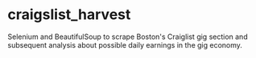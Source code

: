 # craigslist_harvest
Selenium and BeautifulSoup to scrape Boston's Craiglist gig section and subsequent analysis about possible daily earnings in the gig economy.
